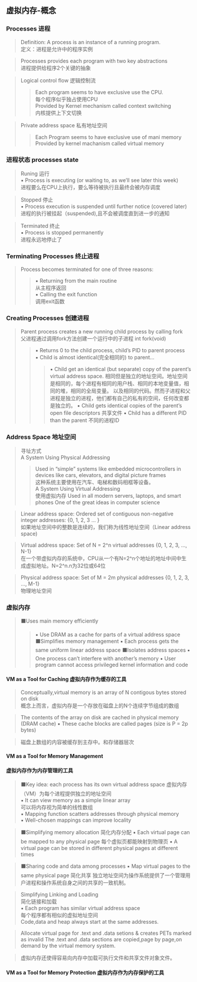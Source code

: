 ## 虚拟内存-概念

### Processes 进程

>Definition: A process is an instance of a running program.<br>
>定义：进程是允许中的程序实例

>Processes provides each program with two key abstractions<br>
>进程提供给程序2个关键的抽象

>Logical control flow 逻辑控制流
>> Each program seems to have exclusive use the CPU.<br>
>> 每个程序似乎独占使用CPU<br>
>> Provided by Kernel mechanism called context switching<br>
>> 内核提供上下文切换

>Private address space 私有地址空间
>>Each Program seems to have exclusive use of mani memory<br>
>>Provided by kernel machanism called virtual memory

### 进程状态 processes state
>Runing 运行<br>
>▪ Process is executing (or waiting to, as we’ll see later this week)<br>
>进程要么在CPU上执行，要么等待被执行且最终会被内存调度<br>

>Stopped 停止 <br>
>▪ Process execution is suspended until further notice (covered later)<br>
>进程的执行被挂起（suspended),且不会被调度直到进一步的通知

>Terminated 终止<br>
>▪ Process is stopped permanently<br>
>进程永远地停止了

### Terminating Processes 终止进程
>Process becomes terminated for one of three reasons:<br>
>>▪ Returning from the main routine<br>
>>从主程序返回<br>
>>▪ Calling the exit function<br>
>>调用exit函数

### Creating Processes 创建进程
>Parent process creates a new running child process by calling fork<br>
>父进程通过调用fork方法创建一个运行中的子进程
>int fork(void)<br>
>>▪ Returns 0 to the child process, child’s PID to parent process<br>
>>▪ Child is almost identical(完全相同的) to parent...<br>
>>>▪ Child get an identical (but separate) copy of the parent’s virtual address space.
>>>相同但是独立的地址空间。地址空间是相同的，每个进程有相同的用户栈、相同的本地变量值，相同的堆，相同的全局变量。
以及相同的代码。然而子进程和父进程是独立的进程，他们都有自己的私有的空间，任何改变都是独立的。
>>>▪ Child gets identical copies of the parent’s open file descriptors
>>>共享文件
>>>▪ Child has a different PID than the parent
>>>不同的进程ID


### Address Space 地址空间
>寻址方式<br>
>A System Using Physical Addressing<br>
>>Used in “simple” systems like embedded microcontrollers in
devices like cars, elevators, and digital picture frames<br>
>>这种系统主要使用在汽车、电梯和数码相框等设备。<br>
> A System Using Virtual Addressing<br>
> 使用虚拟内存
>>Used in all modern servers, laptops, and smart phones
>>One of the great ideas in computer science

>Linear address space: Ordered set of contiguous non-negative integer
addresses:
{0, 1, 2, 3 … }<br>
>如果地址空间中的整数是连续的，我们称为线性地址空间（Linear address space)

>Virtual address space: Set of N = 2^n virtual addresses
{0, 1, 2, 3, …, N-1}<br>
>在一个带虚拟内存的系统中，CPU从一个有N=2^n个地址的地址中间中生成虚拟地址。N=2^n.n为32位或64位

>Physical address space: Set of M = 2m physical addresses
{0, 1, 2, 3, …, M-1}<br>
>物理地址空间

### 虚拟内存
>⬛Uses main memory efficiently
>>▪ Use DRAM as a cache for parts of a virtual address space
>⬛Simplifies memory management
>>▪ Each process gets the same uniform linear address space
>⬛Isolates address spaces
>>▪ One process can’t interfere with another’s memory
>>▪ User program cannot access privileged kernel information and code

#### VM as a Tool for Caching 虚拟内存作为缓存的工具
>Conceptually,virtual memory is an array of N contigous bytes stored on disk<br>
>概念上而言，虚拟内存是一个存放在磁盘上的N个连续字节组成的数组

>The contents of the array on disk are cached in physical memory (DRAM cache)
>▪ These cache blocks are called pages (size is P = 2p bytes)

>磁盘上数组的内容被缓存到主存中。和存储器层次


#### VM as a Tool for Memory Management
#### 虚拟内存作为内存管理的工具

>⬛Key idea: each process has its own virtual address space
>虚拟内存（VM）为每个进程提供独立的地址空间<br>
>▪ It can view memory as a simple linear array<br>
>可以将内存视为简单的线性数组<br>
>▪ Mapping function scatters addresses through physical memory<br>
▪ Well-chosen mappings can improve locality<br>

>⬛Simplifying memory allocation
>简化内存分配
>▪ Each virtual page can be mapped to any physical page
>每个虚拟页都能映射到物理页
>▪ A virtual page can be stored in different physical pages at different times

>⬛Sharing code and data among processes
>▪ Map virtual pages to the same physical page
>简化共享
>独立地址空间为操作系统提供了一个管理用户进程和操作系统自身之间的共享的一致机制。

>Simplifying Linking and Loading<br>
>简化链接和加载<br>
>▪ Each program has similar virtual address space<br>
>每个程序都有相似的虚拟地址空间<br>
>Code,data and heap always start at the same addresses.

>Allocate virtual page for .text and .data setions & creates PETs marked as invalid
>The .text and .data sections are copied,page by page,on demand by the virtual memory system.

>虚拟内存还使得容易向内存中加载可执行文件和共享文件对象文件。

#### VM as a Tool for Memory Protection 虚拟内存作为内存保护的工具


